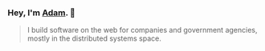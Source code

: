 ### Hey, I'm <a class="link" href="https://azerel.la/">Adam</a>. 👋

> I build software on the web for companies and government agencies, mostly in the distributed systems space.
